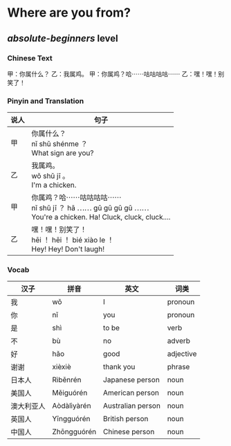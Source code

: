 # Where are you from?
## *absolute-beginners* level

### Chinese Text
甲：你属什么？
乙：我属鸡。
甲：你属鸡？哈⋯⋯咕咕咕咕⋯⋯
乙：嘿！嘿！别笑了！

### Pinyin and Translation
|说人|句子|
|----|----|
|甲|你属什么？<br />nǐ shǔ shénme ？<br />What sign are you?|
|乙|我属鸡。<br />wǒ shǔ jī 。<br />I'm a chicken.|
|甲|你属鸡？哈⋯⋯咕咕咕咕⋯⋯<br />nǐ shǔ jī ？ hā ⋯⋯ gū gū gū gū ⋯⋯<br />You're a chicken. Ha! Cluck, cluck, cluck....|
|乙|嘿！嘿！别笑了！<br />hēi ！ hēi ！ bié xiào le ！<br />Hey! Hey! Don't laugh!|
### Vocab
|汉子|拼音|英文|词类|
|----|----|----|----|
|我|wǒ|I|pronoun|
|你|nǐ|you|pronoun|
|是|shì|to be|verb|
|不|bù|no|adverb|
|好|hǎo|good|adjective|
|谢谢|xièxiè|thank you|phrase|
|日本人|Rìběnrén|Japanese person|noun|
|美国人|Měiguórén|American person|noun|
|澳大利亚人|Aòdàlìyàrén|Australian person|noun|
|英国人|Yīngguórén|British person|noun|
|中国人|Zhōngguórén|Chinese person|noun|